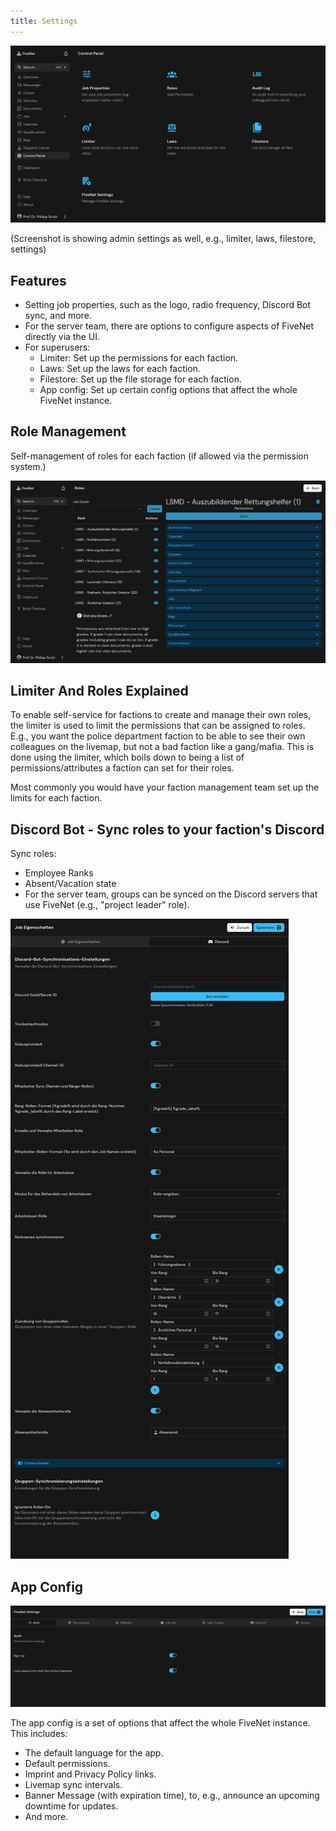 ```yaml
---
title: Settings
---
```


![features-settings.png](/images/screenshots/features-settings.png)

(Screenshot is showing admin settings as well, e.g., limiter, laws, filestore, settings)

## Features

- Setting job properties, such as the logo, radio frequency, Discord Bot sync, and more.
- For the server team, there are options to configure aspects of FiveNet directly via the UI.
- For superusers:
  - Limiter: Set up the permissions for each faction.
  - Laws: Set up the laws for each faction.
  - Filestore: Set up the file storage for each faction.
  - App config: Set up certain config options that affect the whole FiveNet instance.

## Role Management

Self-management of roles for each faction (if allowed via the permission system.)

![features-settings-roles.png](/images/screenshots/features-settings-roles.png)

## Limiter And Roles Explained

To enable self-service for factions to create and manage their own roles, the limiter is used to limit the permissions that can be assigned to roles.
E.g., you want the police department faction to be able to see their own colleagues on the livemap, but not a bad faction like a gang/mafia.
This is done using the limiter, which boils down to being a list of permissions/attributes a faction can set for their roles.

Most commonly you would have your faction management team set up the limits for each faction.

## Discord Bot - Sync roles to your faction's Discord

Sync roles:

- Employee Ranks
- Absent/Vacation state
- For the server team, groups can be synced on the Discord servers that use FiveNet (e.g., "project leader" role).

![Feature Settings - Job Props - Discord Bot](/images/screenshots/features-discordbot.png)

## App Config

![Feature Settings - App Config](/images/screenshots/features-settings-appconfig.png)

The app config is a set of options that affect the whole FiveNet instance. This includes:

- The default language for the app.
- Default permissions.
- Imprint and Privacy Policy links.
- Livemap sync intervals.
- Banner Message (with expiration time), to, e.g., announce an upcoming downtime for updates.
- And more.

